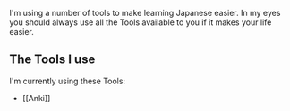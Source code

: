 I'm using a number of tools to make learning Japanese easier. In my eyes you should always use all the Tools available to you if it makes your life easier. 
## The Tools I use
I'm currently using these Tools:
- [[Anki]]